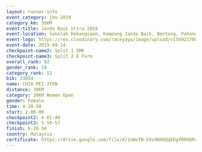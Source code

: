 ```yaml
---
layout: runner-info 
event_category: jbu-2019 
category_km: 30KM 
event-title: Janda Baik Ultra 2019  
event-location: Sekolah Kebangsaan, Kampung Janda Baik, Bentong, Pahang, Malaysia 
event-logo: https://res.cloudinary.com/raceyaya/image/upload/v1569217009/logo/janda-baik_vch1pc.jpg 
event-date: 2019-09-14 
checkpoint-name2: Split 1 SMK 
checkpoint-name3: Split 2 E Farm 
overall_rank: 92
gender_rank: 19
category_rank: 12
bib: 33034
name: CHIA PEI JYEN
distance: 30KM
category: 30KM Women Open
gender: Female
time: 4-20-50
start: 2-00-00
checkpoint2: 4-01-40
checkpoint3: 5-50-57
finish: 6-20-50
country: Malaysia
certificate: https://drive.google.com/file/d/1nWxTN-E8s9HXKQqEDgfRRHQPe0QNFtk3/view?usp=sharing
---
```

